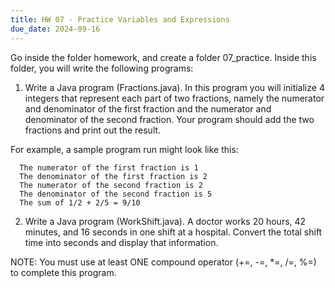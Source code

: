 ```yaml
---
title: HW 07 - Practice Variables and Expressions
due_date: 2024-09-16
---
```


Go inside the folder homework, and create a folder 07_practice. Inside this folder, you will write the following programs:

1. Write a Java program (Fractions.java). In this program you will initialize 4 integers that represent each part of two fractions, namely the numerator and denominator of the first fraction and the numerator and denominator of the second fraction. Your program should add the two fractions and print out the result.

For example, a sample program run might look like this:
```
  The numerator of the first fraction is 1
  The denominator of the first fraction is 2
  The numerator of the second fraction is 2
  The denominator of the second fraction is 5
  The sum of 1/2 + 2/5 = 9/10
```

2. Write a Java program (WorkShift.java). A doctor works 20 hours, 42 minutes, and 16 seconds in one shift at a hospital. Convert the total shift time into seconds and display that information.

NOTE: You must use at least ONE compound operator (+=, -=, *=, /=, %=) to complete this program.
